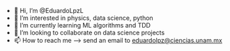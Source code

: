 - 👋 Hi, I’m @EduardoLpzL
- 👀 I’m interested in physics, data science, python
- 🌱 I’m currently learning ML algorithms and TDD
- 💞️ I’m looking to collaborate on data science projects
- 📫 How to reach me --> send an email to eduardolpz@ciencias.unam.mx


